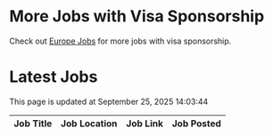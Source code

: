 # More Jobs with Visa Sponsorship

Check out [Europe Jobs](https://github.com/sureshparimi/europejobs#latest-jobs) for more jobs with visa sponsorship.

# Latest Jobs

This page is updated at September 25, 2025 14:03:44

| Job Title | Job Location | Job Link | Job Posted |
| --- | --- | --- | --- |
